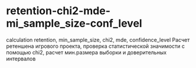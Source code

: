 # retention-chi2-mde-mi_sample_size-conf_level
calculation retention, min_sample_size, chi2, mde, confidence_level
Расчет ретеншена игрового проекта, проверка статистической значимости с помощью chi2, расчет мин.размера выборки и доверительных интервалов
